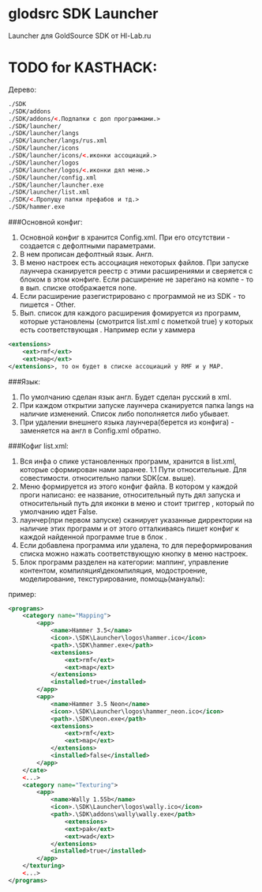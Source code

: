  
glodsrc SDK Launcher
====================

Launcher для GoldSource SDK от Hl-Lab.ru


TODO for KASTHACK:
====================

Дерево:
```xml
./SDK
./SDK/addons
./SDK/addons/<.Подпапки с доп программами.>
./SDK/launcher/
./SDK/launcher/langs
./SDK/launcher/langs/rus.xml
./SDK/launcher/icons
./SDK/launcher/icons/<.иконки ассоциаций.>
./SDK/launcher/logos
./SDK/launcher/logos/<.иконки дял меню.>
./SDK/launcher/config.xml
./SDK/launcher/launcher.exe
./SDK/launcher/list.xml
./SDK/<.Пропущу папки префабов и тд.>
./SDK/hammer.exe
```

###Основной конфиг:
1. Основной конфиг в хранится Config.xml. При его отсутствии - создается с дефолтными параметрами.
2. В нем прописан дефолтный язык. Англ.
3. В меню настроек есть ассоциация некоторых файлов. При запуске лаунчера сканируется реестр с этими расширениями
и сверяется с блоком в этом конфиге. Если расширение не зарегано на компе - то в вып. списке отображается none.
4. Если расширение разегистрировано с программой не из SDK - то пишется - Other.
5. Вып. список для каждого расширения фомируется из программ, которые установлены (смотрится list.xml с пометкой true) у которых есть соответствующая <extensions>. Например если у хаммера 

```xml
<extensions>
	<ext>rmf</ext>
	<ext>map</ext>
</extensions>, то он будет в списке ассоциаций у RMF и у MAP.
```

###Язык:
1. По умолчанию сделан язык англ. Будет сделан русский в xml.
2. При каждом открытии запуске лаунчера сканируется папка langs на наличие изменений. Список либо пополняется либо убывает.
3. При удалении внешнего языка лаунчера(берется из конфига) - заменяется на англ в Config.xml обратно.


###Кофиг list.xml:
1. Вся инфа о спике установленных программ, хранится в list.xml, которые сформирован нами заранее.
1.1 Пути относительные. Для совестимости. относительно папки SDK(см. выше).
2. Меню формируется из этого конфиг файла. В котором у каждой проги написано: ее название, относительный путь дял запуска и относительный путь для иконки в меню и стоит триггер <installed>, который по умолчанию идет False.
3. лаунчер(при первом запуске) сканирует указанные дирректории на наличие этих программ и от этого отталкиваясь пишет конфиг к каждой найденной программе true в блок <installed>.
4. Если добавлена программа или удалена, то для переформирования списка можно нажать соответствующую кнопку в меню настроек.
5. Блок программ разделен на категории: маппинг, управление контентом, компиляция\декомпиляция, модостроение, моделирование, текстурирование, помощь(мануалы):

пример:
```xml
<programs>
	<category name="Mapping"> 
		<app>	 
			<name>Hammer 3.5</name>
			<icon>.\SDK\Launcher\logos\hammer.ico</icon>
			<path>.\SDK\hammer.exe</path> 
			<extensions>
				<ext>rmf</ext>
				<ext>map</ext>
			</extensions>
			<installed>true</installed>
		</app>
		<app> 
			<name>Hammer 3.5 Neon</name>
			<icon>.\SDK\Launcher\logos\hammer_neon.ico</icon>
			<path>.\SDK\neon.exe</path>
			<extensions>
				<ext>rmf</ext>
				<ext>map</ext>
			</extensions>
			<installed>false</installed>
		</app>
	</cate>
	<...>
	<category name="Texturing">
		<app>	
			<name>Wally 1.55b</name>
			<icon>.\SDK\Launcher\logos\wally.ico</icon>
			<path>.\SDK\addons\wally\wally.exe</path>
				<extensions>
				<ext>pak</ext>
				<ext>wad</ext>
			</extensions>
			<installed>true</installed>
		</app>
	</texturing>
	<...>
</programs>
```


